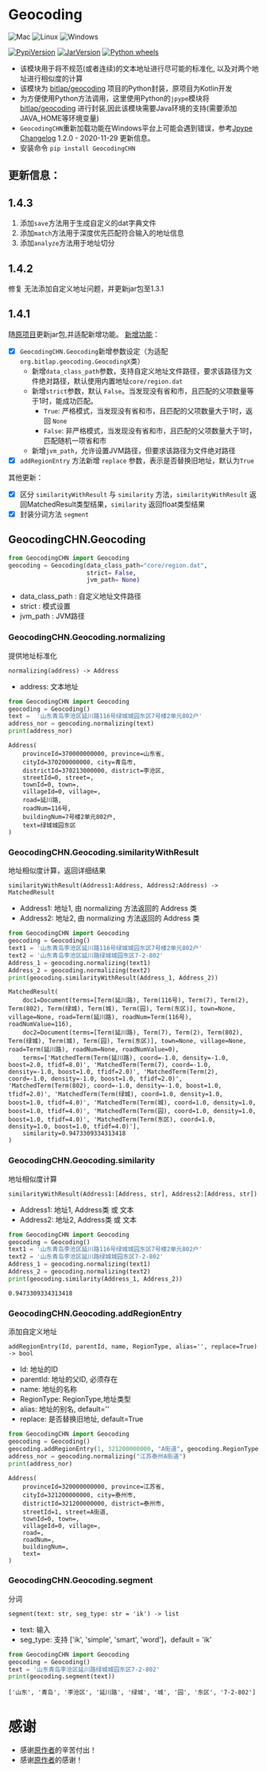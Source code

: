 # Geocoding
![Mac](https://img.shields.io/badge/MacOS-pass-success)
![Linux](https://img.shields.io/badge/Linux-pass-success)
![Windows](https://img.shields.io/badge/Windows-bug-red)

[![PypiVersion](https://img.shields.io/badge/pypi-1.4.3-blue)](https://pypi.org/project/GeocodingCHN/) 
[![JarVersion](https://img.shields.io/badge/jar-v1.3.1_build_2023.09.07-blue)](https://github.com/IceMimosa/geocoding) 
[![Python wheels](https://img.shields.io/badge/wheels-%E2%9C%93-4c1.svg?longCache=true&style=flat-square&logo=python&logoColor=white)](https://github.com/casuallyName/Geocoding/releases/tag/v1.4.2)

* 该模块用于将不规范(或者连续)的文本地址进行尽可能的标准化, 以及对两个地址进行相似度的计算
* 该模块为 [bitlap/geocoding](https://github.com/bitlap/geocoding) 项目的Python封装，原项目为Kotlin开发
* 为方便使用Python方法调用，这里使用Python的`jpype`模块将 [bitlap/geocoding](https://github.com/bitlap/geocoding) 进行封装,因此该模块需要Java环境的支持(需要添加JAVA_HOME等环境变量)
* `GeocodingCHN`重新加载功能在Windows平台上可能会遇到错误，参考[Jpype Changelog](https://jpype.readthedocs.io/en/latest/CHANGELOG.html) 1.2.0 - 2020-11-29 更新信息。
* 安装命令 `pip install GeocodingCHN`

## 更新信息：

## 1.4.3

1. 添加`save`方法用于生成自定义的dat字典文件
2. 添加`match`方法用于深度优先匹配符合输入的地址信息
3. 添加`analyze`方法用于地址切分

## 1.4.2

修复 无法添加自定义地址问题，并更新jar包至1.3.1

## 1.4.1

随[原项目](https://github.com/bitlap/geocoding)更新jar包,并适配新增功能。 [新增功能](https://github.com/bitlap/geocoding/releases/tag/v1.3.0)：
- [x] `GeocodingCHN.Geocoding`新增参数设定（为适配`org.bitlap.geocoding.GeocodingX`类）
  * 新增`data_class_path`参数，支持自定义地址文件路径，要求该路径为文件绝对路径，默认使用内置地址`core/region.dat`
  * 新增`strict`参数，默认 `False`。当发现没有省和市，且匹配的父项数量等于1时，能成功匹配。
    * `True`: 严格模式，当发现没有省和市，且匹配的父项数量大于1时，返回 `None`
    * `False`: 非严格模式，当发现没有省和市，且匹配的父项数量大于1时，匹配随机一项省和市
  * 新增`jvm_path`，允许设置JVM路径，但要求该路径为文件绝对路径
- [x] `addRegionEntry` 方法新增 `replace` 参数，表示是否替换旧地址，默认为`True`

其他更新：
- [x] 区分 `similarityWithResult` 与 `similarity` 方法，`similarityWithResult` 返回MatchedResult类型结果，`similarity` 返回float类型结果
- [x] 封装分词方法 `segment`

## GeocodingCHN.Geocoding
```python
from GeocodingCHN import Geocoding
geocoding = Geocoding(data_class_path="core/region.dat",
                      strict= False, 
                      jvm_path= None)
```
* data_class_path : 自定义地址文件路径
* strict : 模式设置
* jvm_path : JVM路径

### GeocodingCHN.Geocoding.normalizing
提供地址标准化

`normalizing(address) -> Address`
* address: 文本地址

```python
from GeocodingCHN import Geocoding
geocoding = Geocoding()
text =  '山东青岛李沧区延川路116号绿城城园东区7号楼2单元802户'
address_nor = geocoding.normalizing(text)
print(address_nor)
```
```
Address(
	provinceId=370000000000, province=山东省, 
	cityId=370200000000, city=青岛市, 
	districtId=370213000000, district=李沧区, 
	streetId=0, street=, 
	townId=0, town=, 
	villageId=0, village=, 
	road=延川路, 
	roadNum=116号, 
	buildingNum=7号楼2单元802户, 
	text=绿城城园东区
)
```
### GeocodingCHN.Geocoding.similarityWithResult
地址相似度计算，返回详细结果

`similarityWithResult(Address1:Address, Address2:Address) -> MatchedResult`
* Address1: 地址1, 由 normalizing 方法返回的 Address 类
* Address2: 地址2, 由 normalizing 方法返回的 Address 类
```python
from GeocodingCHN import Geocoding
geocoding = Geocoding()
text1 = '山东青岛李沧区延川路116号绿城城园东区7号楼2单元802户'
text2 = '山东青岛李沧区延川路绿城城园东区7-2-802'
Address_1 = geocoding.normalizing(text1)
Address_2 = geocoding.normalizing(text2)
print(geocoding.similarityWithResult(Address_1, Address_2))
```
```
MatchedResult(
	doc1=Document(terms=[Term(延川路), Term(116号), Term(7), Term(2), Term(802), Term(绿城), Term(城), Term(园), Term(东区)], town=None, village=None, road=Term(延川路), roadNum=Term(116号), roadNumValue=116), 
	doc2=Document(terms=[Term(延川路), Term(7), Term(2), Term(802), Term(绿城), Term(城), Term(园), Term(东区)], town=None, village=None, road=Term(延川路), roadNum=None, roadNumValue=0), 
	terms=['MatchedTerm(Term(延川路), coord=-1.0, density=-1.0, boost=2.0, tfidf=8.0)', 'MatchedTerm(Term(7), coord=-1.0, density=-1.0, boost=1.0, tfidf=2.0)', 'MatchedTerm(Term(2), coord=-1.0, density=-1.0, boost=1.0, tfidf=2.0)', 'MatchedTerm(Term(802), coord=-1.0, density=-1.0, boost=1.0, tfidf=2.0)', 'MatchedTerm(Term(绿城), coord=1.0, density=1.0, boost=1.0, tfidf=4.0)', 'MatchedTerm(Term(城), coord=1.0, density=1.0, boost=1.0, tfidf=4.0)', 'MatchedTerm(Term(园), coord=1.0, density=1.0, boost=1.0, tfidf=4.0)', 'MatchedTerm(Term(东区), coord=1.0, density=1.0, boost=1.0, tfidf=4.0)'], 
	similarity=0.9473309334313418
)
```
### GeocodingCHN.Geocoding.similarity
地址相似度计算

`similarityWithResult(Address1:[Address, str], Address2:[Address, str])`
* Address1: 地址1, Address类 或 文本
* Address2: 地址2, Address类 或 文本
```python
from GeocodingCHN import Geocoding
geocoding = Geocoding()
text1 = '山东青岛李沧区延川路116号绿城城园东区7号楼2单元802户'
text2 = '山东青岛李沧区延川路绿城城园东区7-2-802'
Address_1 = geocoding.normalizing(text1)
Address_2 = geocoding.normalizing(text2)
print(geocoding.similarity(Address_1, Address_2))
```
```
0.9473309334313418
```

### GeocodingCHN.Geocoding.addRegionEntry 
添加自定义地址

`addRegionEntry(Id, parentId, name, RegionType, alias='', replace=True) -> bool`
* Id: 地址的ID
* parentId: 地址的父ID, 必须存在
* name: 地址的名称
* RegionType: RegionType,地址类型
* alias: 地址的别名, default=''
* replace: 是否替换旧地址, default=True
```python
from GeocodingCHN import Geocoding
geocoding = Geocoding()
geocoding.addRegionEntry(1, 321200000000, "A街道", geocoding.RegionType.Street)
address_nor = geocoding.normalizing("江苏泰州A街道")
print(address_nor)
```
```
Address(
	provinceId=320000000000, province=江苏省, 
	cityId=321200000000, city=泰州市, 
	districtId=321200000000, district=泰州市, 
	streetId=1, street=A街道, 
	townId=0, town=, 
	villageId=0, village=, 
	road=, 
	roadNum=, 
	buildingNum=, 
	text=
)
```
### GeocodingCHN.Geocoding.segment
分词

`segment(text: str, seg_type: str = 'ik') -> list`
* text: 输入
* seg_type: 支持 ['ik', 'simple', 'smart', 'word']，default = 'ik'
```python
from GeocodingCHN import Geocoding
geocoding = Geocoding()
text = '山东青岛李沧区延川路绿城城园东区7-2-802'
print(geocoding.segment(text))
```
```
['山东', '青岛', '李沧区', '延川路', '绿城', '城', '园', '东区', '7-2-802']
```

# 感谢
* 感谢[原作者](https://github.com/bitlap/geocoding)的辛苦付出！
* 感谢[原作者](https://github.com/bitlap/geocoding)的感谢！

